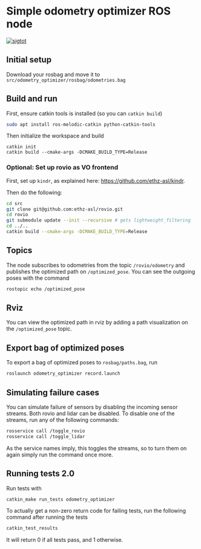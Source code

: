 # Simple odometry optimizer ROS node
[![sigtot](https://circleci.com/gh/sigtot/ros-simple-odometry-fusion.svg?style=shield)](https://circleci.com/gh/sigtot/ros-simple-odometry-fusion)

## Initial setup
Download your rosbag and move it to `src/odometry_optimizer/rosbag/odometries.bag`

## Build and run
First, ensure catkin tools is installed (so you can `catkin build`)
```bash
sudo apt install ros-melodic-catkin python-catkin-tools
```
Then initialize the workspace and build
```
catkin init
catkin build --cmake-args -DCMAKE_BUILD_TYPE=Release
```

### Optional: Set up rovio as VO frontend
First, set up `kindr`, as explained here: https://github.com/ethz-asl/kindr.

Then do the following:
```bash
cd src
git clone git@github.com:ethz-asl/rovio.git
cd rovio
git submodule update --init --recursive # gets lightweight_filtering
cd ../..
catkin build --cmake-args -DCMAKE_BUILD_TYPE=Release
```


## Topics
The node subscribes to odometries from the topic `/rovio/odometry` and publishes the optimized path on `/optimized_pose`. You can see the outgoing poses with the command
```bash
rostopic echo /optimized_pose
```

## Rviz
You can view the optimized path in rviz by adding a path visualization on the `/optimized_pose` topic.

## Export bag of optimized poses
To export a bag of optimized poses to `rosbag/paths.bag`, run
```bash
roslaunch odometry_optimizer record.launch
```

## Simulating failure cases
You can simulate failure of sensors by disabling the incoming sensor streams.
Both rovio and lidar can be disabled.
To disable one of the streams, run any of the following commands:
```bash
rosservice call /toggle_rovio
rosservice call /toggle_lidar
```
As the service names imply, this toggles the streams, so to turn them on again simply run the command once more.

## Running tests 2.0
Run tests with
```bash
catkin_make run_tests odometry_optimizer
```

To actually get a non-zero return code for failing tests, run the following command after running the tests
```bash
catkin_test_results
```
It will return 0 if all tests pass, and 1 otherwise.
